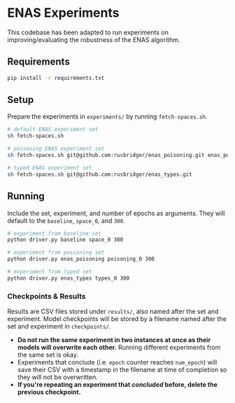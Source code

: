 # ENAS Experiments

This codebase has been adapted to run experiments on improving/evaluating the robustness of the ENAS algorithm.

## Requirements

```sh
pip install -r requirements.txt
```

## Setup

Prepare the experiments in `experiments/` by running `fetch-spaces.sh`.

```sh
# default ENAS experiment set
sh fetch-spaces.sh

# poisoning ENAS experiment set
sh fetch-spaces.sh git@github.com:rusbridger/enas_poisoning.git enas_poisoning.git

# typed ENAS experiment set
sh fetch-spaces.sh git@github.com:rusbridger/enas_types.git
```

## Running

Include the set, experiment, and number of epochs as arguments. They will default to the `baseline`, `space_0`, and `300`.

```sh
# experiment from baseline set
python driver.py baseline space_0 300

# experiment from poisoning set
python driver.py enas_poisoning poisoning_0 300

# experiment from typed set
python driver.py enas_types types_0 300
```

### Checkpoints & Results

Results are CSV files stored under `results/`, also named after the set and experiment. Model checkpoints will be stored by a filename named after the set and experiment in `checkpoints/`.

- **Do not run the same experiment in two instances at once as their models will overwrite each other.** Running different experiments from the same set is okay.
- Experiments that conclude (i.e. `epoch` counter reaches `num_epoch`) will save their CSV with a timestamp in the filename at time of completion so they will not be overwritten.
- **If you're repeating an experiment that _concluded_ before, delete the previous checkpoint.**
